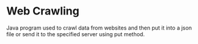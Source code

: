 # Web Crawling
Java program used to crawl data from websites and then put it into a json file or send it to the specified server using put method.
